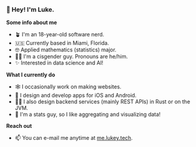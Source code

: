 ### 👋 Hey! I'm Luke.

**Some info about me**

- 🪴 I'm an 18-year-old software nerd.
- 🇺🇸 Currently based in Miami, Florida.
- 🤓 Applied mathematics (statistics) major.
- 🏳️‍🌈 I'm a cisgender guy. Pronouns are he/him.
- ✨ Interested in data science and AI!

**What I currently do**

- 🕸️ I occasionally work on making websites.
- 📱 I design and develop apps for iOS and Android.
- 🐕‍🦺 I also design backend services (mainly REST APIs) in Rust or on the JVM.
- 🌱 I'm a stats guy, so I like aggregating and visualizing data!

**Reach out**

- 📫 You can e-mail me anytime at [me.lukey.tech](mailto:me@lukey.tech).
